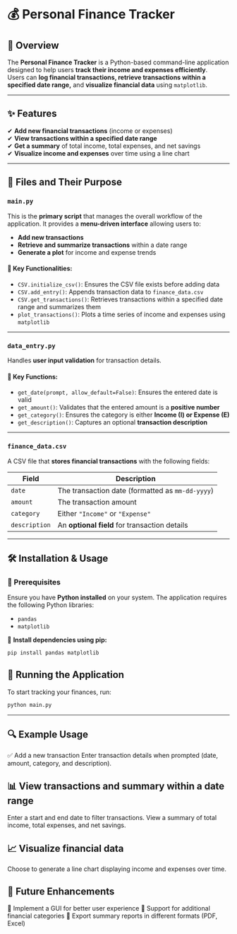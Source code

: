 # 💰 Personal Finance Tracker

## 📌 Overview
The **Personal Finance Tracker** is a Python-based command-line application designed to help users **track their income and expenses efficiently**.  
Users can **log financial transactions, retrieve transactions within a specified date range,** and **visualize financial data** using `matplotlib`.

---

## ✨ Features
✔ **Add new financial transactions** (income or expenses)  
✔ **View transactions within a specified date range**  
✔ **Get a summary** of total income, total expenses, and net savings  
✔ **Visualize income and expenses** over time using a line chart  

---

## 📂 Files and Their Purpose

### `main.py`
This is the **primary script** that manages the overall workflow of the application. It provides a **menu-driven interface** allowing users to:  

- **Add new transactions**  
- **Retrieve and summarize transactions** within a date range  
- **Generate a plot** for income and expense trends  

#### 🔹 Key Functionalities:
- `CSV.initialize_csv()`: Ensures the CSV file exists before adding data  
- `CSV.add_entry()`: Appends transaction data to `finance_data.csv`  
- `CSV.get_transactions()`: Retrieves transactions within a specified date range and summarizes them  
- `plot_transactions()`: Plots a time series of income and expenses using `matplotlib`  

---

### `data_entry.py`
Handles **user input validation** for transaction details.  

#### 🔹 Key Functions:
- `get_date(prompt, allow_default=False)`: Ensures the entered date is valid  
- `get_amount()`: Validates that the entered amount is a **positive number**  
- `get_category()`: Ensures the category is either **Income (I) or Expense (E)**  
- `get_description()`: Captures an optional **transaction description**  

---

### `finance_data.csv`
A CSV file that **stores financial transactions** with the following fields:  

| Field      | Description |
|------------|------------|
| `date`       | The transaction date (formatted as `mm-dd-yyyy`) |
| `amount`     | The transaction amount |
| `category`   | Either `"Income"` or `"Expense"` |
| `description` | An **optional field** for transaction details |

---

## 🛠 Installation & Usage

### 🔹 Prerequisites  
Ensure you have **Python installed** on your system. The application requires the following Python libraries:  
- `pandas`
- `matplotlib`  

📌 **Install dependencies using pip:**  
```sh
pip install pandas matplotlib
```


## 🚀 Running the Application  
To start tracking your finances, run:  
```sh
python main.py
```
---

## 🔍 **Example Usage**
✅ Add a new transaction
Enter transaction details when prompted (date, amount, category, and description).


## 📊 **View transactions and summary within a date range**
Enter a start and end date to filter transactions.
View a summary of total income, total expenses, and net savings.



## 📈 **Visualize financial data**
Choose to generate a line chart displaying income and expenses over time.



## 🔮 **Future Enhancements**
🚀 Implement a GUI for better user experience
📂 Support for additional financial categories
📑 Export summary reports in different formats (PDF, Excel)
